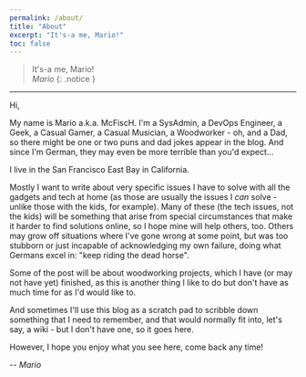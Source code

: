```yaml
---
permalink: /about/
title: "About"
excerpt: "It's-a me, Mario!"
toc: false
---
```


> It's-a me, Mario!<br>
> *Mario*
{: .notice }

---

Hi,

My name is Mario a.k.a. McFiscH. I'm a SysAdmin, a DevOps Engineer, a Geek, a Casual Gamer, a Casual Musician, a Woodworker - oh, and a Dad, so there might be one or two puns and dad jokes appear in the blog. And since I'm German, they may even be more terrible than you'd expect...

I live in the San Francisco East Bay in California.

Mostly I want to write about very specific issues I have to solve with all the gadgets and tech at home (as those are usually the issues I _can_ solve - unlike those with the kids, for example). Many of these (the tech issues, not the kids) will be something that arise from special circumstances that make it harder to find solutions online, so I hope mine will help others, too. Others may grow off situations where I've gone wrong at some point, but was too stubborn or just incapable of acknowledging my own failure, doing what Germans excel in: "keep riding the dead horse".

Some of the post will be about woodworking projects, which I have (or may not have yet) finished, as this is another thing I like to do but don't have as much time for as I'd would like to.

And sometimes I'll use this blog as a scratch pad to scribble down something that I need to remember, and that would normally fit into, let's say, a wiki - but I don't have one, so it goes here.

However, I hope you enjoy what you see here, come back any time!

_-- Mario_
